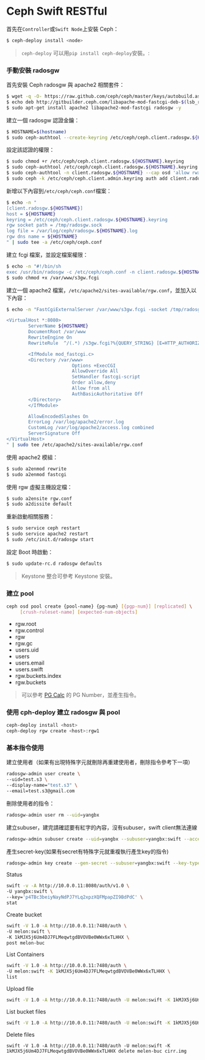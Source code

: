 # Ceph Swift RESTful
首先在```Controller```或```Swift Node```上安裝 Ceph：
```sh
$ ceph-deploy install <node>
```
> ```ceph-deploy``` 可以用```pip install ceph-deploy```安裝。:

### 手動安裝 radosgw
首先安裝 Ceph radosgw 與 apache2 相關套件：
```sh
$ wget -q -O- https://raw.github.com/ceph/ceph/master/keys/autobuild.asc | sudo apt-key add -
$ echo deb http://gitbuilder.ceph.com/libapache-mod-fastcgi-deb-$(lsb_release -sc)-x86_64-basic/ref/master $(lsb_release -sc) main | sudo tee /etc/apt/sources.list.d/ceph-fastcgi.list
$ sudo apt-get install apache2 libapache2-mod-fastcgi radosgw -y
```

建立一個 radosgw 認證金鑰：
```sh
$ HOSTNAME=$(hostname)
$ sudo ceph-authtool --create-keyring /etc/ceph/ceph.client.radosgw.${HOSTNAME}.keyring
```

設定該認證的權限：
```sh
$ sudo chmod +r /etc/ceph/ceph.client.radosgw.${HOSTNAME}.keyring
$ sudo ceph-authtool /etc/ceph/ceph.client.radosgw.${HOSTNAME}.keyring -n client.radosgw.${HOSTNAME} --gen-key
$ sudo ceph-authtool -n client.radosgw.${HOSTNAME} --cap osd 'allow rwx' --cap mon 'allow rwx' /etc/ceph/ceph.client.radosgw.${HOSTNAME}.keyring
$ sudo ceph -k /etc/ceph/ceph.client.admin.keyring auth add client.radosgw.${HOSTNAME} -i /etc/ceph/ceph.client.radosgw.${HOSTNAME}.keyring
```

新增以下內容到```/etc/ceph/ceph.conf```檔案：
```sh
$ echo -n "
[client.radosgw.${HOSTNAME}]
host = ${HOSTNAME}
keyring = /etc/ceph/ceph.client.radosgw.${HOSTNAME}.keyring
rgw socket path = /tmp/radosgw.sock
log file = /var/log/ceph/radosgw.${HOSTNAME}.log
rgw dns name = ${HOSTNAME}
" | sudo tee -a /etc/ceph/ceph.conf
```

建立 fcgi 檔案，並設定檔案權限：
```sh
$ echo -n "#!/bin/sh
exec /usr/bin/radosgw -c /etc/ceph/ceph.conf -n client.radosgw.${HOSTNAME}" | sudo tee -a /var/www/s3gw.fcgi
$ sudo chmod +x /var/www/s3gw.fcgi
```

建立一個 apache2 檔案，```/etc/apache2/sites-available/rgw.conf```，並加入以下內容：
```sh
$ echo -n "FastCgiExternalServer /var/www/s3gw.fcgi -socket /tmp/radosgw.sock

<VirtualHost *:8080>
        ServerName ${HOSTNAME}
        DocumentRoot /var/www
        RewriteEngine On
        RewriteRule  ^/(.*) /s3gw.fcgi?%{QUERY_STRING} [E=HTTP_AUTHORIZATION:%{HTTP:Authorization},L]

        <IfModule mod_fastcgi.c>
        <Directory /var/www>
                        Options +ExecCGI
                        AllowOverride All
                        SetHandler fastcgi-script
                        Order allow,deny
                        Allow from all
                        AuthBasicAuthoritative Off
        </Directory>
        </IfModule>

        AllowEncodedSlashes On
        ErrorLog /var/log/apache2/error.log
        CustomLog /var/log/apache2/access.log combined
        ServerSignature Off
</VirtualHost>
" | sudo tee /etc/apache2/sites-available/rgw.conf
```

使用 apache2 模組：
```sh
$ sudo a2enmod rewrite
$ sudo a2enmod fastcgi
```

使用 rgw 虛擬主機設定檔：
```sh
$ sudo a2ensite rgw.conf
$ sudo a2dissite default
```

重新啟動相關服務：
```sh
$ sudo service ceph restart
$ sudo service apache2 restart
$ sudo /etc/init.d/radosgw start
```

設定 Boot 時啟動：
```sh
$ sudo update-rc.d radosgw defaults
```

> Keystone 整合可參考 Keystone 安裝。

### 建立  pool
```sh
ceph osd pool create {pool-name} {pg-num} [{pgp-num}] [replicated] \
     [crush-ruleset-name] [expected-num-objects]
```
 * rgw.root   
 * rgw.control
 * rgw
 * rgw.gc
 * users.uid
 * users
 * users.email
 * users.swift          
 * rgw.buckets.index     
 * rgw.buckets

> 可以參考 [PG Calc](http://ceph.com/pgcalc/) 的 PG Number，並產生指令。

### 使用 cph-deploy 建立 radosgw 與 pool
```sh
ceph-deploy install <host>
ceph-deploy rgw create <host>:rgw1
```

### 基本指令使用
建立使用者（如果有出現特殊字元就刪除再重建使用者，刪除指令參考下一項）
```sh
radosgw-admin user create \
--uid=test.s3 \
--display-name="test.s3" \
--email=test.s3@gmail.com
```

刪除使用者的指令：
```sh
radosgw-admin user rm --uid=yangbx
```

建立subuser，建完請確認要有紅字的內容，沒有subuser，swift client無法連線
```sh
radosgw-admin subuser create --uid=yangbx --subuser=yangbx:swift --access=full
```

產生secret-key(如果有secret有特殊字元就重複執行產生key的指令)
```sh
radosgw-admin key create --gen-secret --subuser=yangbx:swift --key-type=swift
```

Status
```sh
swift -v -A http://10.0.0.11:8080/auth/v1.0 \
-U yangbx:swift \
--key='p4TBc3beiyNayNdPJ7YLq2xpzXQFMpapZI9BdPdC' \
stat

```

Create bucket
```sh
swift -V 1.0 -A http://10.0.0.11:7480/auth \
-U melon:swift \
-K 1kMJX5j6Um4DJ7FLMeqwtgdBVOVBe0WWx6xTLHHX \
post melon-buc

```

List Containers
```sh
swift -V 1.0 -A http://10.0.0.11:7480/auth \
-U melon:swift -K 1kMJX5j6Um4DJ7FLMeqwtgdBVOVBe0WWx6xTLHHX \
list
```

Upload file
```sh
swift -V 1.0 -A http://10.0.0.11:7480/auth -U melon:swift -K 1kMJX5j6Um4DJ7FLMeqwtgdBVOVBe0WWx6xTLHHX upload melon-buc cirr.img
```

List bucket files
```sh
swift -V 1.0 -A http://10.0.0.11:7480/auth -U melon:swift -K 1kMJX5j6Um4DJ7FLMeqwtgdBVOVBe0WWx6xTLHHX list melon-buc
```

Delete files
```
swift -V 1.0 -A http://10.0.0.11:7480/auth -U melon:swift -K 1kMJX5j6Um4DJ7FLMeqwtgdBVOVBe0WWx6xTLHHX delete melen-buc cirr.img
```
